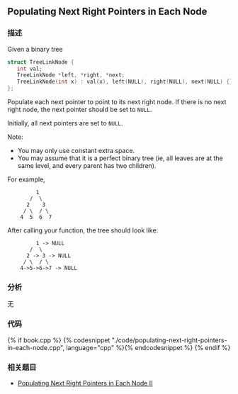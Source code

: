 ## Populating Next Right Pointers in Each Node


### 描述

Given a binary tree

```cpp
struct TreeLinkNode {
   int val;
   TreeLinkNode *left, *right, *next;
   TreeLinkNode(int x) : val(x), left(NULL), right(NULL), next(NULL) {}
};
```

Populate each next pointer to point to its next right node. If there is no next right node, the next pointer should be set to `NULL`.

Initially, all next pointers are set to `NULL`.

Note:

* You may only use constant extra space.
* You may assume that it is a perfect binary tree (ie, all leaves are at the same level, and every parent has two children).


For example,

```
         1
       /  \
      2    3
     / \  / \
    4  5  6  7
```

After calling your function, the tree should look like:

```
         1 -> NULL
       /  \
      2 -> 3 -> NULL
     / \  / \
    4->5->6->7 -> NULL
```


### 分析

无

### 代码


{% if book.cpp %}
  {% codesnippet "./code/populating-next-right-pointers-in-each-node.cpp", language="cpp" %}{% endcodesnippet %}
{% endif %}


### 相关题目


* [Populating Next Right Pointers in Each Node II](populating-next-right-pointers-in-each-node-ii.md)
